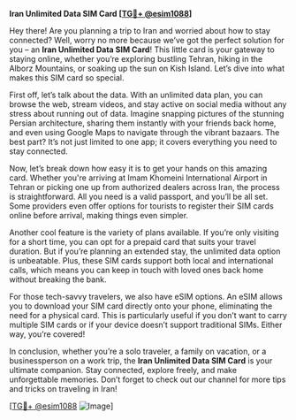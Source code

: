 **Iran Unlimited Data SIM Card [[TG💪+ @esim1088](https://t.me/s/esim1088)]**

Hey there! Are you planning a trip to Iran and worried about how to stay connected? Well, worry no more because we’ve got the perfect solution for you – an **Iran Unlimited Data SIM Card**! This little card is your gateway to staying online, whether you’re exploring bustling Tehran, hiking in the Alborz Mountains, or soaking up the sun on Kish Island. Let’s dive into what makes this SIM card so special.

First off, let’s talk about the data. With an unlimited data plan, you can browse the web, stream videos, and stay active on social media without any stress about running out of data. Imagine snapping pictures of the stunning Persian architecture, sharing them instantly with your friends back home, and even using Google Maps to navigate through the vibrant bazaars. The best part? It’s not just limited to one app; it covers everything you need to stay connected.

Now, let’s break down how easy it is to get your hands on this amazing card. Whether you're arriving at Imam Khomeini International Airport in Tehran or picking one up from authorized dealers across Iran, the process is straightforward. All you need is a valid passport, and you’ll be all set. Some providers even offer options for tourists to register their SIM cards online before arrival, making things even simpler.

Another cool feature is the variety of plans available. If you’re only visiting for a short time, you can opt for a prepaid card that suits your travel duration. But if you’re planning an extended stay, the unlimited data option is unbeatable. Plus, these SIM cards support both local and international calls, which means you can keep in touch with loved ones back home without breaking the bank.

For those tech-savvy travelers, we also have eSIM options. An eSIM allows you to download your SIM card directly onto your phone, eliminating the need for a physical card. This is particularly useful if you don’t want to carry multiple SIM cards or if your device doesn’t support traditional SIMs. Either way, you’re covered!

In conclusion, whether you’re a solo traveler, a family on vacation, or a businessperson on a work trip, the **Iran Unlimited Data SIM Card** is your ultimate companion. Stay connected, explore freely, and make unforgettable memories. Don’t forget to check out our channel for more tips and tricks on traveling in Iran!

[[TG💪+ @esim1088](https://t.me/s/esim1088) ![Image](https://i.postimg.cc/Y0z9fWf4/image.png)]